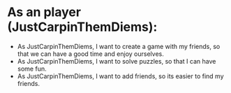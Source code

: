 # As an player (JustCarpinThemDiems):

<!-- currently not actually in use yet -->

- As JustCarpinThemDiems, I want to create a game with my friends, so that we can have a good time and enjoy ourselves.
- As JustCarpinThemDiems, I want to solve puzzles, so that I can have some fun.
- As JustCarpinThemDiems, I want to add friends, so its easier to find my friends.
